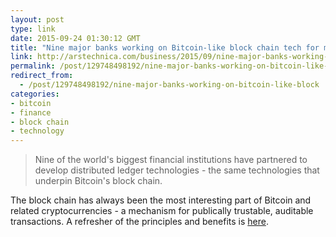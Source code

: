 ```yaml
---
layout: post
type: link
date: 2015-09-24 01:30:12 GMT
title: "Nine major banks working on Bitcoin-like block chain tech for market trading"
link: http://arstechnica.com/business/2015/09/nine-major-banks-working-on-bitcoinesque-block-chain-tech-for-market-trading/
permalink: /post/129748498192/nine-major-banks-working-on-bitcoin-like-block
redirect_from: 
  - /post/129748498192/nine-major-banks-working-on-bitcoin-like-block
categories:
- bitcoin
- finance
- block chain
- technology
---
```


<blockquote>Nine of the world's biggest financial institutions have partnered to develop distributed ledger technologies - the same technologies that underpin Bitcoin's block chain.</blockquote>
<p>The block chain has always been the most interesting part of Bitcoin and related cryptocurrencies - a mechanism for publically trustable, auditable transactions. A refresher of the principles and benefits is <a href="http://hpshelton.com/post/88718140310/minimum-viable-block-chain">here</a>.
